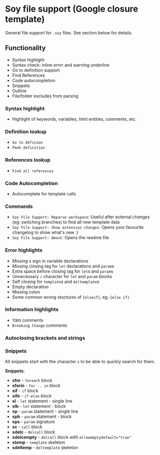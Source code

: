 # Soy file support (Google closure template)
General file support for `.soy` files. See section below for details.

## Functionality
- Syntax highlight
- Syntax check: inline error and warning underline
- Go to definition support
- Find References
- Code autocompletion
- Snippets
- Outline
- File/folder excludes from parsing

### Syntax highlight
- Highlight of keywords, variables, html entities, comments, etc.

### Definition lookup
- `Go to definion`
- `Peek definition`

### References lookup
- `Find all references`

### Code Autocompletion
- Autocomplete for template calls

### Commands
- `Soy File Support: Reparse workspace`: Useful after external changes (eg: switching branches) to find all new template data
- `Soy File Support: Show extension changes`: Opens your favourite changelog to show what's new :)
- `Soy File Support: About`: Opens the readme file

### Error highlights
- Missing `$` sign in variable declarations
- Missing closing tag for `let` declarations and `param`s
- Extra space before closing tag for `let`s and `param`s
- Unnecessary `/` character for `let` and `param` blocks
- Self closing for `template`s and `deltemplate`s
- Empty declaration
- Missing colon
- Some common wrong stuctures of `{elseif}`, eg: `{else if}`

### Information highlights
- `TODO` comments
- `Breaking Change` comments

### Autoclosing brackets and strings

### Snippets
All snippets start with the character `s` to be able to quickly search for them.

**Snippets**:
- **sfor** - `foreach` block
- **sforin** - `for .. in` block
- **sif** - `if` block
- **sife** - `if-else` block
- **sl** - `let` statement - single line
- **slb** - `let` statement - block
- **sp** - `param` statement - single line
- **spb** - `param` statement - block
- **sps** - `param` signature
- **sc** - `call` block
- **sdelc** - `delcall` block
- **sdelcempty** - `delcall` block with `allowemptydefault="true"`
- **stemp** - `template` skeleton
- **sdeltemp** - `deltemplate` skeleton
